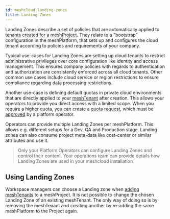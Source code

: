 ```yaml
---
id: meshcloud.landing-zones
title: Landing Zones
---
```


Landing Zones describe a set of policies that are automatically applied to [tenants created for a meshProject](./meshcloud.project.md). They relate to a "bootstrap" configuration in the meshPlatform, that sets
up and configures the cloud tenant according to policies and requirements of your company.

Typical use-cases for Landing Zones are setting up cloud tenants to restrict administrative privileges
over core configuration like identity and access management. This ensures company policies with regards to authentication
and authorization are consistently enforced across all cloud tenants. Other common use cases include cloud service or
region restrictions to ensure compliance regarding data processing restrictions.

Another use-case is defining default quotas in private cloud environments that are directly applied to your [meshTenant](./meshcloud.tenant.md) after creation.
This allows your operators to provide you direct access with a limited scope. When you require a higher quota, you can create a [quota request](./meshcloud.tenant-quota.md), which must be [approved](meshcloud.tenant-quota.md#approval-of-tenant-quota-requests) by a platform operator.

Operators can provide multiple Landing Zones per meshPlatform. This allows e.g. different setups
for a Dev, QA and Production stage. Landing zones can also consume project meta-data like cost-center or similar attributes
and use it.

> Only your Platform Operators can configure Landing Zones and control their content. Your operations team
> can provide details how Landing Zones are used in your meshcloud installation.

## Using Landing Zones

Workspace managers can choose a Landing zone when [adding meshTenants](./meshcloud.project.md#adding-meshtenants) to a meshProject.
It is not possible to change the chosen Landing Zone of an existing meshTenant. The only way of doing so is by removing the meshTenant and creating another by re-adding the same meshPlatform to the Project again.
